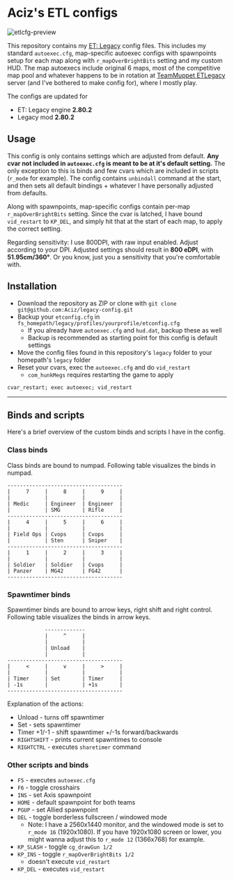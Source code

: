 # Aciz's ETL configs

![etlcfg-preview](https://user-images.githubusercontent.com/14221121/203873122-e992d6e1-715f-4afc-932b-6ccffa9bfa85.jpg)


This repository contains my [ET: Legacy](https://www.etlegacy.com/) config files. This includes my standard `autoexec.cfg`, map-specific autoexec configs with spawnpoints setup for each map along with `r_mapOverBrightBits` setting and my custom HUD. The map autoexecs include original 6 maps, most of the competitive map pool and whatever happens to be in rotation at [TeamMuppet ETLegacy](https://et.trackbase.net/server/45410) server (and I've bothered to make config for), where I mostly play.

The configs are updated for
* ET: Legacy engine **2.80.2**
* Legacy mod **2.80.2**

## Usage
This config is only contains settings which are adjusted from default. **Any cvar not included in `autoexec.cfg` is meant to be at it's default setting.** The only exception to this is binds and few cvars which are included in scripts (`r_mode` for example). The config contains `unbindall` command at the start, and then sets all default bindings + whatever I have personally adjusted from defaults.

Along with spawnpoints, map-specific configs contain per-map `r_mapOverBrightBits` setting. Since the cvar is latched, I have bound `vid_restart` to `KP_DEL`, and simply hit that at the start of each map, to apply the correct setting.

Regarding sensitivity: I use 800DPI, with raw input enabled. Adjust according to your DPI. Adjusted settings should result in **800 eDPI**, with **51.95cm/360°**. Or you know, just you a sensitivity that you're comfortable with.

## Installation
* Download the repository as ZIP or clone with `git clone git@github.com:Aciz/legacy-config.git`
* Backup your `etconfig.cfg` in `fs_homepath/legacy/profiles/yourprofile/etconfig.cfg`
  * If you already have `autoexec.cfg` and `hud.dat`, backup these as well
  * Backup is recommended as starting point for this config is default settings
* Move the config files found in this repository's `legacy` folder to your homepath's `legacy` folder
* Reset your cvars, exec the `autoexec.cfg` and do `vid_restart`
  * `com_hunkMegs` requires restarting the game to apply
```
cvar_restart; exec autoexec; vid_restart
```

---

## Binds and scripts
Here's a brief overview of the custom binds and scripts I have in the config.

### Class binds
Class binds are bound to numpad. Following table visualizes the binds in numpad.

```
-------------------------------------
|     7     |     8     |     9     |
|           |           |           |
| Medic     | Engineer  | Engineer  |
|           | SMG       | Rifle     |
-------------------------------------
|     4     |     5     |     6     |
|           |           |           |
| Field Ops | Cvops     | Cvops     |
|           | Sten      | Sniper    |
-------------------------------------
|     1     |     2     |     3     |
|           |           |           |
| Soldier   | Soldier   | Cvops     |
| Panzer    | MG42      | FG42      |
-------------------------------------
```

### Spawntimer binds
Spawntimer binds are bound to arrow keys, right shift and right control. Following table visualizes the binds in arrow keys.

```
            -------------
            |     ^     |            
            |           |            
            | Unload    |            
            |           |            
-------------------------------------
|     <     |     v     |     >     |
|           |           |           |
| Timer     | Set       | Timer     |
| -1s       |           | +1s       |
-------------------------------------
```

Explanation of the actions:
* Unload - turns off spawntimer
* Set - sets spawntimer
* Timer +1/-1 - shift spawntimer +/-1s forward/backwards
* `RIGHTSHIFT` - prints current spawntimes to console
* `RIGHTCTRL` - executes `sharetimer` command

### Other scripts and binds

* `F5` - executes `autoexec.cfg`
* `F6` - toggle crosshairs
* `INS` - set Axis spawnpoint
* `HOME` - default spawnpoint for both teams
* `PGUP` - set Allied spawnpoint
* `DEL` - toggle borderless fullscreen / windowed mode
  * Note: I have a 2560x1440 monitor, and the windowed mode is set to `r_mode 16` (1920x1080). If you have 1920x1080 screen or lower, you might wanna adjust this to `r_mode 12` (1366x768) for example.
* `KP_SLASH` - toggle `cg_drawGun 1/2`
* `KP_INS` - toggle `r_mapOverBrightBits 1/2`
  * doesn't execute `vid_restart`
* `KP_DEL` - executes `vid_restart`
